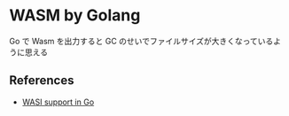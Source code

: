 # WASM by Golang

Go で Wasm を出力すると GC のせいでファイルサイズが大きくなっているように思える

## References

- [WASI support in Go](https://go.dev/blog/wasi)
